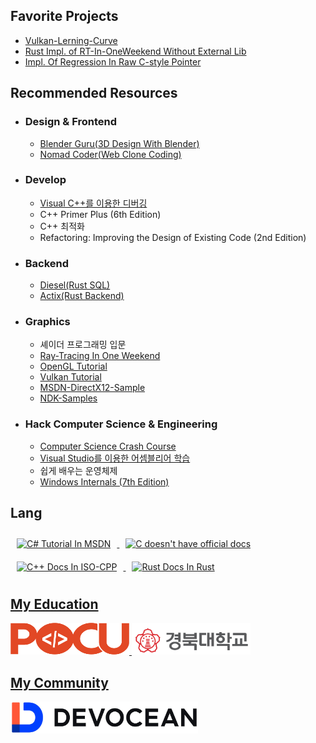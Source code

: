## Favorite Projects
  
  * [Vulkan-Lerning-Curve](https://github.com/DevGolbang/vulkan_tutorial)
  * [Rust Impl. of RT-In-OneWeekend Without External Lib](https://github.com/DevGolbang/RayTracingInOneWeekend-Rust)
  * [Impl. Of Regression In Raw C-style Pointer](https://github.com/DevGolbang/Golbang-DNN) 

## Recommended Resources
  
  * ### Design & Frontend
  
    - [Blender Guru(3D Design With Blender)](https://www.youtube.com/watch?v=nIoXOplUvAw&list=PLjEaoINr3zgFX8ZsChQVQsuDSjEqdWMAD)
    - [Nomad Coder(Web Clone Coding)](https://nomadcoders.co/)
  
  * ### Develop
    
    - [Visual C++를 이용한 디버깅](https://www.youtube.com/watch?v=XVxFoHZXy9U)
    - C++ Primer Plus (6th Edition)
    - C++ 최적화
    - Refactoring: Improving the Design of Existing Code (2nd Edition)
  
  * ### Backend
  
    - [Diesel(Rust SQL)](https://diesel.rs/)
    - [Actix(Rust Backend)](https://actix.rs/docs/getting-started/)
  
  * ### Graphics
  
    - 셰이더 프로그래밍 입문
    - [Ray-Tracing In One Weekend](https://raytracing.github.io/books/RayTracingTheNextWeek.html)
    - [OpenGL Tutorial](https://opengl-tutorial.org/)
    - [Vulkan Tutorial](https://vulkan-tutorial.com/)
    - [MSDN-DirectX12-Sample](https://github.com/microsoft/DirectX-Graphics-Samples)
    - [NDK-Samples](https://github.com/android/ndk-samples)
  
  * ### Hack Computer Science & Engineering
  
    - [Computer Science Crash Course](https://www.youtube.com/watch?v=tpIctyqH29Q&list=PLH2l6uzC4UEW0s7-KewFLBC1D0l6XRfye)
    - [Visual Studio를 이용한 어셈블리어 학습](https://www.youtube.com/watch?v=cEnpeDMAw_Y)
    - 쉽게 배우는 운영체제
    - [Windows Internals (7th Edition)](https://learn.microsoft.com/en-us/sysinternals/resources/windows-internals)
  
## Lang

<div align="Left">  
<a href="https://learn.microsoft.com/ko-kr/dotnet/csharp/" target="_blank">
<img style="margin: 10px" src="https://profilinator.rishav.dev/skills-assets/csharp-original.svg" alt="C# Tutorial In MSDN" height="72" />
  
<a href="https://ko.wikipedia.org/wiki/C_%EC%96%B8%EC%96%B4%EC%9D%98_%EB%AC%B8%EB%B2%95" target="_blank">
<img style="margin: 10px" src="https://profilinator.rishav.dev/skills-assets/c-original.svg" alt="C doesn't have official docs" height="72" />  
  
<a href="https://isocpp.org/get-started" target="_blank">
<img style="margin: 10px" src="https://profilinator.rishav.dev/skills-assets/cplusplus-original.svg" alt="C++ Docs In ISO-CPP" height="72" />  
  
<a href="https://doc.rust-lang.org/stable/book/" target="_blank">
<img style="margin: 10px" src="https://profilinator.rishav.dev/skills-assets/rust-plain.svg" alt="Rust Docs In Rust " height="72" />  
  
</div> 
  
## My Education

<div align="left" >
  
<a href="https://pocu.academy/ko" target="_blank">
<img style="padding: 100 px" src="pocu_logo.png" width=190 height=51 />


<a href="https://knu.ac.kr/" target="_blank">
<img style="padding: 100 px" src="KNU_LOGO.png" width=190 height=51 />

</div> 
  
  
## My Community

<div align="left"> 
  
<a href="https://devocean.sk.com/" target="_blank">
<img src="devocean.jpg" width=300 height=51/>
  
</div> 
    


